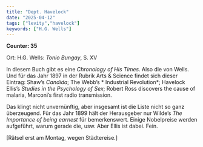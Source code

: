 ```yaml
---
title: "Dept. Havelock"
date: "2025-04-12"
tags: ["levity","havelock"]
keywords: ["H.G. Wells"]
---
```

**Counter: 35**

Ort: H.G. Wells: *Tonio Bungay*, S. XV

In diesem Buch gibt es eine *Chronology of His Times*. Also die von Wells. Und für das Jahr 1897 in der Rubrik Arts & Science findet sich dieser Eintrag: Shaw’s *Candida*; The Webb’s * Industrial Revolution*; Havelock Ellis’s *Studies in the Psychology of Sex*; Robert Ross discovers the cause of malaria, Marconi’s first radio  transmission.

Das klingt nicht unvernünftig, aber insgesamt ist die Liste nicht so ganz überzeugend. Für das Jahr 1899 hält der Herausgeber nur Wilde’s *The Importance of being earnest* für bemerkenswert. Einige Nobelpreise werden aufgeführt, warum gerade die, usw. Aber Ellis ist dabei. Fein.




[Rätsel erst am Montag, wegen Städtereise.]
